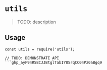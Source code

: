 # `utils`

> TODO: description

## Usage

```
const utils = require('utils');

// TODO: DEMONSTRATE API
```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
